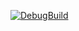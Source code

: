 [![DebugBuild](https://github.com/Irufemi/GE3/actions/workflows/DebugBuild.yml/badge.svg)](https://github.com/Irufemi/GE3/actions/workflows/DebugBuild.yml)
